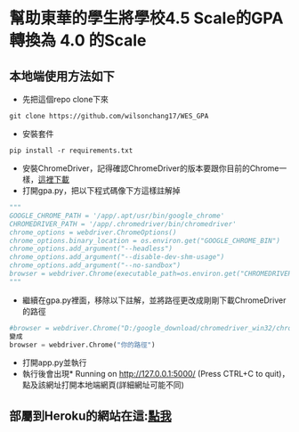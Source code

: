 # 幫助東華的學生將學校4.5 Scale的GPA轉換為 4.0 的Scale
## 本地端使用方法如下
- 先把這個repo clone下來
```
git clone https://github.com/wilsonchang17/WES_GPA
```
- 安裝套件
```
pip install -r requirements.txt
```
- 安裝ChromeDriver，記得確認ChromeDriver的版本要跟你目前的Chrome一樣，[這裡下載](https://chromedriver.chromium.org/)
- 打開gpa.py，把以下程式碼像下方這樣註解掉
```python
"""
GOOGLE_CHROME_PATH = '/app/.apt/usr/bin/google_chrome'
CHROMEDRIVER_PATH = '/app/.chromedriver/bin/chromedriver'
chrome_options = webdriver.ChromeOptions()
chrome_options.binary_location = os.environ.get("GOOGLE_CHROME_BIN")
chrome_options.add_argument("--headless")
chrome_options.add_argument("--disable-dev-shm-usage")
chrome_options.add_argument("--no-sandbox")
browser = webdriver.Chrome(executable_path=os.environ.get("CHROMEDRIVER_PATH"), chrome_options=chrome_options)
"""
```
- 繼續在gpa.py裡面，移除以下註解，並將路徑更改成剛剛下載ChromeDriver的路徑
```python
#browser = webdriver.Chrome("D:/google_download/chromedriver_win32/chromedriver.exe")
變成
browser = webdriver.Chrome("你的路徑")
```
- 打開app.py並執行
- 執行後會出現* Running on http://127.0.0.1:5000/ (Press CTRL+C to quit)，點及該網址打開本地端網頁(詳細網址可能不同)
## 部屬到Heroku的網站在這:[點我](https://wesgpa.herokuapp.com/)
